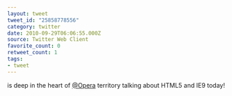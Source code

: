 ```yaml
---
layout: tweet
tweet_id: "25858778556"
category: twitter
date: 2010-09-29T06:06:55.000Z
source: Twitter Web Client
favorite_count: 0
retweet_count: 1
tags:
- tweet
---
```


is deep in the heart of [@Opera](https://twitter.com/@Opera) territory talking about HTML5 and IE9 today!
